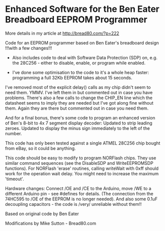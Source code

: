 Enhanced Software for the Ben Eater Breadboard EEPROM Programmer
================================================================

More details in my article at http://bread80.com/?p=222

Code for an EEPROM programmer based on Ben Eater's breadboard design !!!with a few changes!!!

* Also includes code to deal with Software Data Protection (SDP) on, e.g. the 28C256 - either to disable, enable, or program while enabled.

* I've done some optimisation to the code to it's a whole heap faster: programming a full 32Kb EEPROM takes about 15 seconds. 

I've removed most of the explicit delay() calls as my chip didn't seem to need them. YMMV. I've left them in but commented out in case you have problems. There's also a few calls to change the CHIP_EN line which the datasheet seems to imply they are needed but I've got along fine without them. Again they are there but commented out in case you need them.

And for a final bonus, there's some code to program an enhanced version of Ben's 8-bit to 4x 7 segment display decoder: Updated to strip leading zeroes. Updated to display the minus sign immediately to the left of the number. 

This code has only been tested against a single ATMEL 28C256 chip bought from eBay, so it could be anything.

This code should be easy to modify to program NORFlash chips. They use similar command sequences (see the DisableSDP and WriteEEPROMSDP functions). For NORFlash 'erase' routines, calling writeWait with 0xff should work for the operation wait delay. You might need to increase the maximum 'timeout'.

Hardware changes: 
Connect /OE and /CE to the Arduino, move /WE to a different Arduino pin - see #defines for details. (The connection from the 74HC595 to /OE of the EEPROM is no longer needed).
And also some 0.1uF decoupling capacitors - the code is /very/ unreliable without them!!

Based on original code by Ben Eater

Modifications by Mike Sutton - Bread80.com





